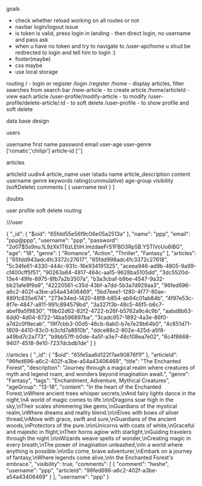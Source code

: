 goals
- check whether reload working on all routes or not
- navbar login/logout issue
- is token is valid, press login in landing - then direct login, no username and pass ask
- when u have no token and try to navigate to /user-api/home u shud be redirected to login and tell him to login :)
- footer(maybe)
- css maybe
- use local storage

routing
/ - login or register
/login
/register
/home - display articles, filter searches from search bar
/new-article - to create article
/home/articleId  - view each article
/user-profile/modify-article - to modify
/user-profile/delete-article/:id - to soft delete
/user-profile - to show profile and soft delete



data base design

users

username
first name
password
email
user-age
user-genre ['romatic','chilipi']
article-id ['']


 
articles

articleId   uudiv4
article_name  user istadu name
article_description
content  
username
genre
keywords
rating(cummulative)
age-group
visibility (softDelete)
comments [
    {
        username
        text
    }
]




doubts

user profile
soft delete routing


///user


{
  "_id": {
    "$oid": "65fdd55e56f9c06e05a2513a"
  },
  "name": "ppp",
  "email": "ppp@ppp",
  "username": "ppp",
  "password": "$2a$07$Ss9nu.1L9zXk1T6zLEtiH.ImzdaeFrS1FBO3Rp5B.YSTlVoUo6lBG",
  "age": "18",
  "genre": [
    "Romance",
    "Action",
    "Thriller",
    "Fantasy"
  ],
  "articles": [
    "65fdd943adc4fc3372c27617",
    "65fdd998adc4fc3372c27618",
    "5c34fe61-4330-444c-931c-16e934191325",
    "aceea946-ad9b-4805-9a99-cf400cff5f51",
    "90263a64-4817-464c-aa15-9628ba5105dd",
    "3dc5520d-13e4-49fe-8975-8fb7a2b3507a",
    "b3a3cbaf-b9be-4547-9a32-bb21afe9f9a9",
    "42220561-c35d-43bf-a7dd-5b3a7d929aa3",
    "96fed696-a6c2-402f-a3be-a54a43406469",
    "5bd7eee1-1280-4f77-80ae-8891c835e674",
    "273e34ed-1420-48f8-b854-ab94c01ab84b",
    "4f97e53c-8f7e-4847-a811-991c894579bd",
    "3a327f3b-48c5-46f5-b6c7-abef9a5f9830",
    "f9b02d62-82f2-4722-b26f-b5762a9c4c9b",
    "aabd8b63-6dd0-4d04-8722-14ba596897ba",
    "3cadc957-1892-4a3e-86f0-a7d2c0f9ecab",
    "19f7cbb3-00d5-46cb-8ab0-b7e7e29b64b0",
    "4c851d71-1809-4410-83c0-b3cfd7a8910b",
    "ddce88c2-802e-425d-a5f8-a49bd7c2a773",
    "b9bb57ff-b0de-4a5f-a3e7-48c108ea7e02",
    "6c4f8668-9407-4518-9e10-7237dcbdb1de"
  ]
}


//articles
{
  "_id": {
    "$oid": "65fe5aa6d122f7ae90876f1f"
  },
  "articleId": "96fed696-a6c2-402f-a3be-a54a43406469",
  "title": "The Enchanted Forest",
  "description": "Journey through a magical realm where creatures of myth and legend roam, and wonders beyond imagination await.",
  "genre": "Fantasy",
  "tags": "Enchantment, Adventure, Mythical Creatures",
  "ageGroup": "13-18",
  "content": "In the heart of the Enchanted Forest,\nWhere ancient trees whisper secrets,\nAnd fairy lights dance in the night,\nA world of magic comes to life.\n\nDragons soar high in the sky,\nTheir scales shimmering like gems,\nGuardians of the mystical realm,\nWhere dreams and reality blend.\n\nElves with bows of silver thread,\nMove with grace, swift and sure,\nGuardians of the ancient woods,\nProtectors of the pure.\n\nUnicorns with coats of white,\nGraceful and majestic in flight,\nTheir horns aglow with starlight,\nGuiding travelers through the night.\n\nWizards weave spells of wonder,\nCreating magic in every breath,\nThe power of imagination unleashed,\nIn a world where anything is possible.\n\nSo come, brave adventurer,\nEmbark on a journey of fantasy,\nWhere legends come alive,\nIn the Enchanted Forest's embrace.",
  "visibility": true,
  "comments": [
    {
      "comment": "heshe",
      "username": "ppp",
      "articleId": "96fed696-a6c2-402f-a3be-a54a43406469"
    }
  ],
  "username": "ppp"
}